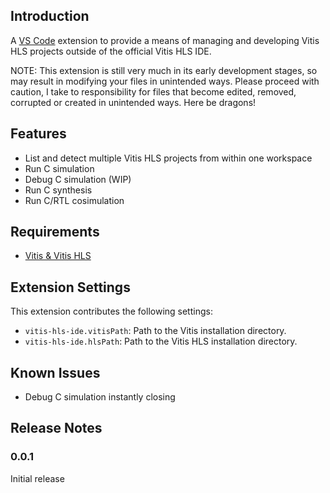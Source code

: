 ## Introduction

A [VS Code](https://code.visualstudio.com/) extension to provide a means of managing and developing Vitis HLS projects outside of the official Vitis HLS IDE.

NOTE: This extension is still very much in its early development stages, so may result in modifying your files in unintended ways. Please proceed with caution, I take to responsibility for files that become edited, removed, corrupted or created in unintended ways. Here be dragons!

## Features

- List and detect multiple Vitis HLS projects from within one workspace
- Run C simulation
- Debug C simulation (WIP)
- Run C synthesis
- Run C/RTL cosimulation

## Requirements

- [Vitis &amp; Vitis HLS](https://www.xilinx.com/support/download.html)

## Extension Settings

This extension contributes the following settings:

- `vitis-hls-ide.vitisPath`: Path to the Vitis installation directory.
- `vitis-hls-ide.hlsPath`: Path to the Vitis HLS installation directory.

## Known Issues

- Debug C simulation instantly closing

## Release Notes

### 0.0.1

Initial release

